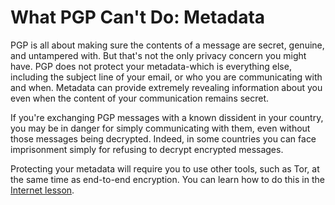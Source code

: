 [Title]: # (What PGP Can't Do: Metadata)
[Order]: # (3)

# What PGP Can't Do: Metadata

PGP is all about making sure the contents of a message are secret, genuine, and untampered with. But that's not the only privacy concern you might have. PGP does not protect your metadata-which is everything else, including the subject line of your email, or who you are communicating with and when. Metadata can provide extremely revealing information about you even when the content of your communication remains secret.

If you're exchanging PGP messages with a known dissident in your country, you may be in danger for simply communicating with them, even without those messages being decrypted. Indeed, in some countries you can face imprisonment simply for refusing to decrypt encrypted messages.

Protecting your metadata will require you to use other tools, such as Tor, at the same time as end-to-end encryption. You can learn how to do this in the [Internet lesson](umbrella://lesson/the-internet). 